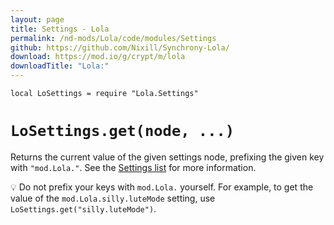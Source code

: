 ```yaml
---
layout: page
title: Settings - Lola
permalink: /nd-mods/Lola/code/modules/Settings
github: https://github.com/Nixill/Synchrony-Lola/
download: https://mod.io/g/crypt/m/lola
downloadTitle: "Lola:"
---
```


`local LoSettings = require "Lola.Settings"`

# `LoSettings.get(node, ...)`
Returns the current value of the given settings node, prefixing the given key with `"mod.Lola."`. See the [Settings list](../settings.md) for more information.

💡 Do not prefix your keys with `mod.Lola.` yourself. For example, to get the value of the `mod.Lola.silly.luteMode` setting, use `LoSettings.get("silly.luteMode")`.
